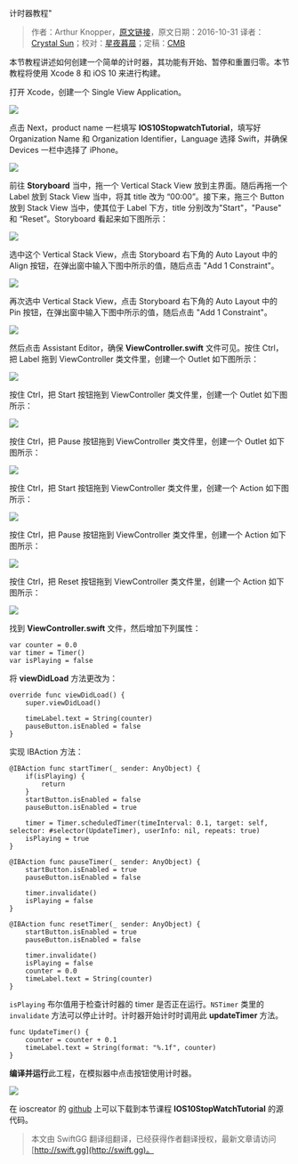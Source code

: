 计时器教程"

> 作者：Arthur Knopper，[原文链接](https://www.ioscreator.com/tutorials/stopwatch-tutorial)，原文日期：2016-10-31
> 译者：[Crystal Sun](http://www.jianshu.com/users/7a2d2cc38444/latest_articles)；校对：[星夜暮晨](http://www.jianshu.com/users/ef1058d2d851)；定稿：[CMB](https://github.com/chenmingbiao)
  









本节教程讲述如何创建一个简单的计时器，其功能有开始、暂停和重置归零。本节教程将使用 Xcode 8 和 iOS 10 来进行构建。



打开 Xcode，创建一个 Single View Application。

![](https://static1.squarespace.com/static/52428a0ae4b0c4a5c2a2cede/t/5818680a2e69cfd82f6eb336/1477994519169/?format=750w)

点击 Next，product name 一栏填写 **IOS10StopwatchTutorial**，填写好 Organization Name 和 Organization Identifier，Language 选择 Swift，并确保 Devices 一栏中选择了 iPhone。

![](https://static1.squarespace.com/static/52428a0ae4b0c4a5c2a2cede/t/58111af003596ed12432a1e1/1477516030196/?format=750w)

前往 **Storyboard** 当中，拖一个 Vertical Stack View 放到主界面。随后再拖一个 Label 放到 Stack View  当中，将其 title 改为 “00:00”。接下来，拖三个 Button 放到 Stack View 当中，使其位于 Label 下方，title 分别改为"Start"，"Pause" 和 “Reset”。Storyboard 看起来如下图所示：

![](https://static1.squarespace.com/static/52428a0ae4b0c4a5c2a2cede/t/58132619cd0f68a2ef867be5/1477649960973/?format=500w)

选中这个 Vertical Stack View，点击 Storyboard 右下角的 Auto Layout 中的 Align 按钮，在弹出窗中输入下图中所示的值，随后点击 "Add 1 Constraint"。

![](https://static1.squarespace.com/static/52428a0ae4b0c4a5c2a2cede/t/58132a3137c581f8dfa83a05/1477651002792/?format=300w)

再次选中 Vertical Stack View，点击 Storyboard 右下角的 Auto Layout 中的 Pin 按钮，在弹出窗中输入下图中所示的值，随后点击 "Add 1 Constraint"。

![](https://static1.squarespace.com/static/52428a0ae4b0c4a5c2a2cede/t/5813291c20099ee15feb42c3/1477650727701/?format=300w)

然后点击 Assistant Editor，确保 **ViewController.swift** 文件可见。按住 Ctrl，把 Label 拖到 ViewController 类文件里，创建一个 Outlet 如下图所示：

![](https://static1.squarespace.com/static/52428a0ae4b0c4a5c2a2cede/t/58111b36f5e231f870d43617/1477516096940/?format=300w)

按住 Ctrl，把 Start 按钮拖到 ViewController 类文件里，创建一个 Outlet 如下图所示：

![](https://static1.squarespace.com/static/52428a0ae4b0c4a5c2a2cede/t/5817580115d5dbcebad10099/1477924878395/?format=300w)

按住 Ctrl，把 Pause 按钮拖到 ViewController 类文件里，创建一个 Outlet 如下图所示：

![](https://static1.squarespace.com/static/52428a0ae4b0c4a5c2a2cede/t/58111b77f5e231f870d43c71/1477516158454/?format=300w)

按住 Ctrl，把 Start 按钮拖到 ViewController 类文件里，创建一个 Action 如下图所示：

![](https://static1.squarespace.com/static/52428a0ae4b0c4a5c2a2cede/t/58111ba9f5e231f870d43f6a/1477516210527/?format=300w)

按住 Ctrl，把 Pause 按钮拖到 ViewController 类文件里，创建一个 Action 如下图所示：

![](https://static1.squarespace.com/static/52428a0ae4b0c4a5c2a2cede/t/58111bc0f5e231f870d440f3/1477516242256/?format=300w)

按住 Ctrl，把 Reset 按钮拖到 ViewController 类文件里，创建一个 Action 如下图所示：

![](https://static1.squarespace.com/static/52428a0ae4b0c4a5c2a2cede/t/58111be9f5e231f870d4433f/1477516273240/?format=300w)

找到 **ViewController.swift** 文件，然后增加下列属性：

    
    var counter = 0.0
    var timer = Timer()
    var isPlaying = false

将 **viewDidLoad** 方法更改为：

    
    override func viewDidLoad() {
        super.viewDidLoad()
            
        timeLabel.text = String(counter)
        pauseButton.isEnabled = false
    }

实现 IBAction 方法：

    
    @IBAction func startTimer(_ sender: AnyObject) {
        if(isPlaying) {
            return
        }
        startButton.isEnabled = false
        pauseButton.isEnabled = true
            
        timer = Timer.scheduledTimer(timeInterval: 0.1, target: self, selector: #selector(UpdateTimer), userInfo: nil, repeats: true)
        isPlaying = true
    }
        
    @IBAction func pauseTimer(_ sender: AnyObject) {
        startButton.isEnabled = true
        pauseButton.isEnabled = false
            
        timer.invalidate()
        isPlaying = false
    }
    
    @IBAction func resetTimer(_ sender: AnyObject) {
        startButton.isEnabled = true
        pauseButton.isEnabled = false
            
        timer.invalidate()
        isPlaying = false
        counter = 0.0
        timeLabel.text = String(counter)
    }

`isPlaying` 布尔值用于检查计时器的 timer 是否正在运行。`NSTimer` 类里的 `invalidate` 方法可以停止计时。计时器开始计时时调用此 **updateTimer** 方法。

    
    func UpdateTimer() {
        counter = counter + 0.1
        timeLabel.text = String(format: "%.1f", counter)
    }

**编译并运行**此工程，在模拟器中点击按钮使用计时器。

![](https://static1.squarespace.com/static/52428a0ae4b0c4a5c2a2cede/t/5817ac0eb3db2be38a2bda56/1477946395357/?format=500w)

在 ioscreator 的 [github](https://github.com/ioscreator/ioscreator) 上可以下载到本节课程 **IOS10StopWatchTutorial** 的源代码。
> 本文由 SwiftGG 翻译组翻译，已经获得作者翻译授权，最新文章请访问 [http://swift.gg](http://swift.gg)。